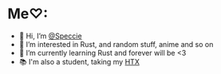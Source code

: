 # Me♡:
- 👋 Hi, I’m [@Speccie](https://speccie.carrd.co)
- 👀 I’m interested in Rust, and random stuff, anime and so on
- 🌱 I’m currently learning Rust and forever will be <3
- 📚 I'm also a student, taking my [HTX](https://en.wikipedia.org/wiki/Higher_Technical_Examination_Programme)

<!---
S3bTheGuy/S3bTheGuy is a ✨ special ✨ repository because its `README.md` (this file) appears on your GitHub profile.
You can click the Preview link to take a look at your changes.
--->
